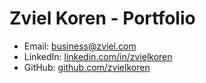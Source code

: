 
# Zviel Koren - Portfolio

- Email: [business@zviel.com](mailto:contact@zviel.com)
- LinkedIn: [linkedin.com/in/zvielkoren](https://www.linkedin.com/in/zviel-koren-39b6542b2/)
- GitHub: [github.com/zvielkoren](https://github.com/zvielkoren)


